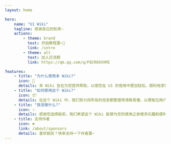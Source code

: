 ```yaml
---
layout: home

hero:
    name: "U1 Wiki"
    tagline: 感谢各位的到来💡
    actions:
        - theme: brand
          text: 开始教程罢~🤔
          link: /intro
        - theme: alt
          text: 加入交流群
          link: https://qm.qq.com/q/FQCR69VXMI

features:
    - title: "为什么使用本 Wiki?"
      icon: 🔨
      details: 本 Wiki 旨在为您提供帮助，以使您在 U1 的使用中更加轻松、顺利地享受。
    - title: "如何使用这个 Wiki?"
      icon: 📦
      details: 在这个 Wiki 中，我们努力将所有的信息都整理得清晰易懂，以便每位用户都能受益。如果您有任何反馈、建议或需要帮助，你可以联系作者寻求帮助。
    - title: "我该做什么?"
      icon: ✨
      details: 感谢您选择姚奕，我们希望这个 Wiki 能够为您的使用之旅增添乐趣和便利!
    - title: 支持作者
      icon: ❤
      link: /about/sponsors
      details: 喜欢姚奕？快来支持一下作者罢~
---
```

